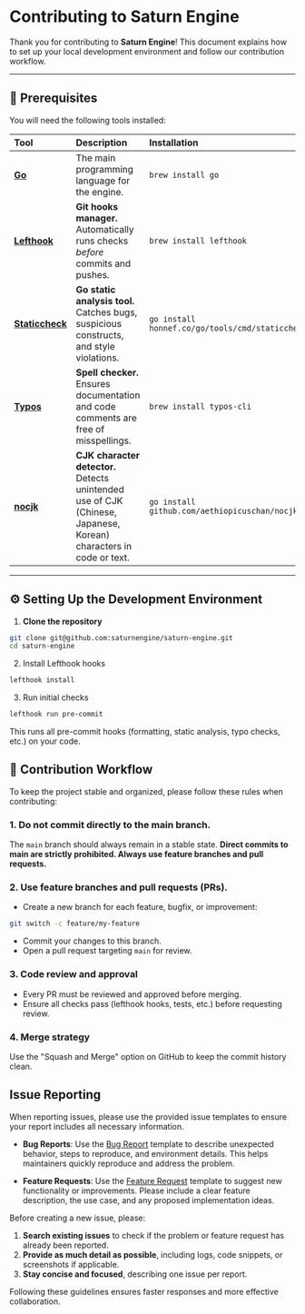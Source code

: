 # Contributing to Saturn Engine

Thank you for contributing to **Saturn Engine**!
This document explains how to set up your local development environment and follow our contribution workflow.

---

## 🧰 Prerequisites

You will need the following tools installed:

| Tool                                                     | Description                                                                                                       | Installation                                                   |
| :------------------------------------------------------- | :---------------------------------------------------------------------------------------------------------------- | :------------------------------------------------------------- |
| **[Go](https://go.dev/dl/)**                             | The main programming language for the engine.                                                                     | `brew install go`                                              |
| **[Lefthook](https://github.com/evilmartians/lefthook)** | **Git hooks manager.** Automatically runs checks _before_ commits and pushes.                                     | `brew install lefthook`                                        |
| **[Staticcheck](https://staticcheck.io/)**               | **Go static analysis tool.** Catches bugs, suspicious constructs, and style violations.                           | `go install honnef.co/go/tools/cmd/staticcheck@latest`         |
| **[Typos](https://github.com/crate-ci/typos)**           | **Spell checker.** Ensures documentation and code comments are free of misspellings.                              | `brew install typos-cli`                                       |
| **[nocjk](https://github.com/aethiopicuschan/nocjk)**    | **CJK character detector.** Detects unintended use of CJK (Chinese, Japanese, Korean) characters in code or text. | `go install github.com/aethiopicuschan/nocjk/cmd/nocjk@latest` |

---

## ⚙️ Setting Up the Development Environment

1. **Clone the repository**

```sh
git clone git@github.com:saturnengine/saturn-engine.git
cd saturn-engine
```

2. Install Lefthook hooks

```sh
lefthook install
```

3. Run initial checks

```sh
lefthook run pre-commit
```

This runs all pre-commit hooks (formatting, static analysis, typo checks, etc.) on your code.

## 🌿 Contribution Workflow

To keep the project stable and organized, please follow these rules when contributing:

### 1. Do not commit directly to the main branch.

The `main` branch should always remain in a stable state.
**Direct commits to main are strictly prohibited. Always use feature branches and pull requests.**

### 2. Use feature branches and pull requests (PRs).

- Create a new branch for each feature, bugfix, or improvement:

```sh
git switch -c feature/my-feature
```

- Commit your changes to this branch.
- Open a pull request targeting `main` for review.

### 3. Code review and approval

- Every PR must be reviewed and approved before merging.
- Ensure all checks pass (lefthook hooks, tests, etc.) before requesting review.

### 4. Merge strategy

Use the "Squash and Merge" option on GitHub to keep the commit history clean.

## Issue Reporting

When reporting issues, please use the provided issue templates to ensure your report includes all necessary information.

- **Bug Reports**: Use the [Bug Report](https://github.com/saturnengine/saturn-engine/issues/new?template=bug_report.yaml) template to describe unexpected behavior, steps to reproduce, and environment details.
  This helps maintainers quickly reproduce and address the problem.

- **Feature Requests**: Use the [Feature Request](https://github.com/saturnengine/saturn-engine/issues/new?template=feature_request.yaml) template to suggest new functionality or improvements.
  Please include a clear feature description, the use case, and any proposed implementation ideas.

Before creating a new issue, please:

1. **Search existing issues** to check if the problem or feature request has already been reported.
2. **Provide as much detail as possible**, including logs, code snippets, or screenshots if applicable.
3. **Stay concise and focused**, describing one issue per report.

Following these guidelines ensures faster responses and more effective collaboration.
